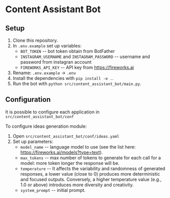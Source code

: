 # Content Assistant Bot

## Setup

1. Clone this repository.
2. In `.env.example` set up variables:
    - `BOT_TOKEN` -- bot token obtain from BotFather
    - `INSTAGRAM_USERNAME` and `INSTAGRAM_PASSWORD` -- username and password from instagran account
    - `FIREWORKS_API_KEY` -- API key from https://fireworks.ai
3. Rename: `.env.example` -> `.env`
3. Install the dependencies with `pip install -e .`.
4. Run the bot with `python src/content_assistant_bot/main.py`.


## Configuration

It is possible to configure each application in `src/content_assistant_bot/conf`

To configure ideas generation module:

1. Open `src/content_assistant_bot/conf/ideas.yaml`
2. Set up parameters:
    - `model_name` -- language model to use (see the list here: https://fireworks.ai/models?type=text).
    - `max_tokens` -- max number of tokens to generate for each call for a model: more token longer the response will be.
    - `temperature` -- It affects the variability and randomness of generated responses, a lower value (close to 0) produces more deterministic and   focused outputs. Conversely, a higher temperature value (e.g., 1.0 or above) introduces more diversity and creativity.
    - `system_prompt` -- initial prompt.